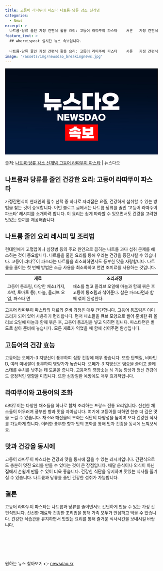 ```yaml
---
title: 고등어 라따뚜이 파스타 나트륨·당류 감소 신개념
categories:
  - News
excerpt: >
  나트륨·당류 줄인 가정 간편식 활용 요리: 고등어 라따뚜이 파스타    서론   가정 간편식이 현대인의 필수…
feature_text: >
  ## whereispost 실시간 뉴스 속보입니다.

  나트륨·당류 줄인 가정 간편식 활용 요리: 고등어 라따뚜이 파스타    서론   가정 간편식이 현대인의 필수…
image: '/assets/img/newsdao_breakingnews.jpg'
---
```


![뉴스다오 속보](/assets/img/newsdao_breakingnews.jpg)

<p>출처: <a href="https://newsdao.kr/4469" rel="dofollow">나트륨·당류 감소 신개념 고등어 라따뚜이 파스타</a> | 뉴스다오</p>

<h2 data-ke-size="size26">나트륨과 당류를 줄인 건강한 요리: 고등어 라따뚜이 파스타</h2>
<p data-ke-size="size16">가정간편식이 현대인의 필수 선택 중 하나로 자리잡은 요즘, 건강하게 섭취할 수 있는 방법을 찾는 것이 중요합니다. 이번 블로그 글에서는 나트륨·당류를 줄인 ‘고등어 라따뚜이 파스타’ 레시피를 소개하려 합니다. 이 요리는 쉽게 따라할 수 있으면서도 건강을 고려한 맛있는 한끼를 제공해줍니다.</p>

<h2 data-ke-size="size24">나트륨 줄인 요리 레시피 및 조리법</h2>
<p data-ke-size="size16">현대인에게 고혈압이나 심장병 등의 주요 원인으로 꼽히는 나트륨 과다 섭취 문제를 해소하는 것이 중요합니다. 나트륨을 줄인 요리를 통해 우리는 건강을 증진시킬 수 있습니다. 고등어 라따뚜이 파스타는 나트륨을 최소화하면서도 풍부한 맛을 자랑합니다. 나트륨을 줄이는 첫 번째 방법은 소금 사용을 최소화하고 천연 조미료를 사용하는 것입니다.</p>

<table>
  <tr>
    <td style="text-align: center; height: 17px;"><b>재료</b></td>
    <td style="text-align: center; height: 17px;"><b>조리과정</b></td>
  </tr>
  <tr>
    <td>고등어 통조림, 다양한 채소(가지, 호박, 토마토 등), 마늘, 올리브 오일, 파스타 면</td>
    <td>채소를 썰고 올리브 오일에 마늘과 함께 볶은 후 고등어 통조림과 섞어준다. 삶은 파스타면과 함께 섞어 완성한다.</td>
  </tr>
</table>

<p data-ke-size="size16">고등어 라따뚜이 파스타의 재료와 준비 과정은 매우 간단합니다. 고등어 통조림은 이미 조리가 되어 있어 사용하기 편리합니다. 먼저 채소들을 큐브 모양으로 썰어 준비한 뒤 올리브 오일에 마늘과 함께 볶은 후, 고등어 통조림을 넣고 익히면 됩니다. 파스타면은 별도로 삶아 준비해 놓습니다. 모든 재료가 익었을 때 함께 섞어주면 완성입니다.</p>

<h2 data-ke-size="size24">고등어의 건강 효능</h2>
<p data-ke-size="size16">고등어는 오메가-3 지방산이 풍부하여 심장 건강에 매우 좋습니다. 또한 단백질, 비타민 D, 여러 미네랄이 풍부하여 영양가가 높습니다. 오메가-3 지방산은 염증을 줄이고 콜레스테롤 수치를 낮추는 데 도움을 줍니다. 고등어의 영양소는 뇌 기능 향상과 정신 건강에도 긍정적인 영향을 미칩니다. 또한 심장질환 예방에도 매우 효과적입니다.</p>

<h2 data-ke-size="size24">라따뚜이와 고등어의 조화</h2>
<p data-ke-size="size16">라따뚜이는 다양한 채소들을 하나로 합쳐 조리하는 프랑스 전통 요리입니다. 신선한 채소들이 어우러져 풍부한 향과 맛을 자아냅니다. 여기에 고등어를 더하면 한층 더 깊은 맛을 느낄 수 있습니다. 채소와 해산물의 조화는 식단의 다양성을 높이며 보다 건강한 식사를 가능하게 합니다. 이러한 풍부한 향과 맛의 조화를 통해 맛과 건강을 동시에 느껴보세요.</p>

<h2 data-ke-size="size24">맛과 건강을 동시에</h2>
<p data-ke-size="size16">고등어 라따뚜이 파스타는 건강과 맛을 동시에 잡을 수 있는 레시피입니다. 간편식으로도 충분히 멋진 요리를 만들 수 있다는 것이 큰 장점입니다. 배달 음식이나 외식이 아닌 집에서 손쉽게 만들 수 있어 더욱 좋습니다. 건강한 식단을 유지하며 맛있는 식사를 즐기실 수 있습니다. 나트륨과 당류를 줄인 건강한 섭취가 가능합니다.</p>

<h2 data-ke-size="size24">결론</h2>
<p data-ke-size="size16">고등어 라따뚜이 파스타는 나트륨과 당류를 줄이면서도 간단하게 만들 수 있는 가정 간편식입니다. 신선한 재료와 건강한 조리법을 통해 가족 모두가 안심하고 먹을 수 있습니다. 건강한 식습관을 유지하면서 맛있는 요리를 통해 즐거운 식사시간을 보내시길 바랍니다.</p>

<p data-ke-size="size16">&nbsp;</p>
<p data-ke-size="size16">&nbsp;</p>
<p data-ke-size="size16">&nbsp;</p> 

원하는 뉴스 찾아보기 👉 <a href="https://newsdao.kr" rel="dofollow">newsdao.kr</a>


